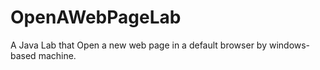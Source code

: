 # OpenAWebPageLab
A Java Lab that Open a new web page in a default browser by windows-based machine.